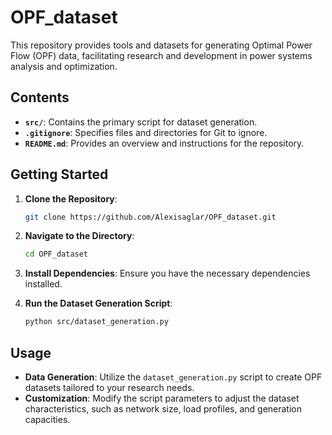 
# OPF_dataset

This repository provides tools and datasets for generating Optimal Power Flow (OPF) data, facilitating research and development in power systems analysis and optimization.

## Contents

- **`src/`**: Contains the primary script for dataset generation.
- **`.gitignore`**: Specifies files and directories for Git to ignore.
- **`README.md`**: Provides an overview and instructions for the repository.

## Getting Started

1. **Clone the Repository**:
   ```bash
   git clone https://github.com/Alexisaglar/OPF_dataset.git
   ```

2. **Navigate to the Directory**:
   ```bash
   cd OPF_dataset
   ```

3. **Install Dependencies**: Ensure you have the necessary dependencies installed.

4. **Run the Dataset Generation Script**:
   ```bash
   python src/dataset_generation.py
   ```

## Usage

- **Data Generation**: Utilize the `dataset_generation.py` script to create OPF datasets tailored to your research needs.
- **Customization**: Modify the script parameters to adjust the dataset characteristics, such as network size, load profiles, and generation capacities.

